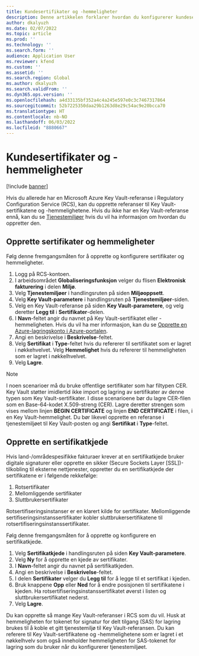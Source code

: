 ```yaml
---
title: Kundesertifikater og -hemmeligheter
description: Denne artikkelen forklarer hvordan du konfigurerer kundesertifikater og -hemmeligheter i elektronisk fakturering.
author: dkalyuzh
ms.date: 02/07/2022
ms.topic: article
ms.prod: ''
ms.technology: ''
ms.search.form: ''
audience: Application User
ms.reviewer: kfend
ms.custom: ''
ms.assetid: ''
ms.search.region: Global
ms.author: dkalyuzh
ms.search.validFrom: ''
ms.dyn365.ops.version: ''
ms.openlocfilehash: a4d33135bf352a4c4a245e597e0c3c7467317864
ms.sourcegitcommit: 52b7225350daa29b1263d8e29c54ac9e20bcca70
ms.translationtype: HT
ms.contentlocale: nb-NO
ms.lasthandoff: 06/03/2022
ms.locfileid: "8880667"
---
```

# <a name="customer-certificates-and-secrets"></a>Kundesertifikater og -hemmeligheter

[!include [banner](../includes/banner.md)]

Hvis du allerede har en Microsoft Azure Key Vault-referanse i Regulatory Configuration Service (RCS), kan du opprette referanser til Key Vault-sertifikatene og -hemmelighetene. Hvis du ikke har en Key Vault-referanse ennå, kan du se [Tjenestemiljøer](e-invoicing-service-environments.md) hvis du vil ha informasjon om hvordan du oppretter den.

## <a name="create-certificates-and-secrets"></a>Opprette sertifikater og hemmeligheter

Følg denne fremgangsmåten for å opprette og konfigurere sertifikater og hemmeligheter.

1. Logg på RCS-kontoen.
2. I arbeidsområdet **Globaliseringsfunksjon** velger du flisen **Elektronisk fakturering** i delen **Miljø**.
3. Velg **Tjenestemiljøer** i handlingsruten på siden **Miljøoppsett**.
4. Velg **Key Vault-parametere** i handlingsruten på **Tjenestemiljøer**-siden.
5. Velg en Key Vault-referanse på siden **Key Vault-parametere**, og velg deretter **Legg til** i **Sertifikater**-delen.
6. I **Navn**-feltet angir du navnet på Key Vault-sertifikatet eller -hemmeligheten. Hvis du vil ha mer informasjon, kan du se [Opprette en Azure-lagringskonto i Azure-portalen](e-invoicing-create-azure-storage-account-azure-portal.md).
7. Angi en beskrivelse i **Beskrivelse**-feltet.
8. Velg **Sertifikat** i **Type**-feltet hvis du refererer til sertifikatet som er lagret i nøkkehvelvet. Velg **Hemmelighet** hvis du refererer til hemmeligheten som er lagret i nøkkelhvelvet.
9. Velg **Lagre**.

> [!NOTE]
> I noen scenarioer må du bruke offentlige sertifikater som har filtypen CER. Key Vault støtter imidlertid ikke import og lagring av sertifikater av denne typen som Key Vault-sertifikater. I disse scenarioene bør du lagre CER-filen som en Base-64-kodet X.509-streng (CER). Lagre deretter strengen som vises mellom linjen **BEGIN CERTIFICATE** og linjen **END CERTIFICATE** i filen, i en Key Vault-hemmelighet. Du bør likevel opprette en referanse i tjenestemiljøet til Key Vault-posten og angi **Sertifikat** i **Type**-feltet.

## <a name="create-a-chain-of-certificates"></a>Opprette en sertifikatkjede

Hvis land-/områdespesifikke fakturaer krever at en sertifikatkjede bruker digitale signaturer eller opprette en sikker (Secure Sockets Layer \[SSL\])-tilkobling til eksterne nettjenester, oppretter du en sertifikatkjede der sertifikatene er i følgende rekkefølge:

1. Rotsertifikater
2. Mellomliggende sertifikater
3. Sluttbrukersertifikater

Rotsertifiseringsinstanser er en klarert kilde for sertifikater. Mellomliggende sertifiseringsinstanssertifikater kobler sluttbrukersertifikatene til rotsertifiseringsinstanssertifikater.

Følg denne fremgangsmåten for å opprette og konfigurere en sertifikatkjede.

1. Velg **Sertifikatkjede** i handlingsruten på siden **Key Vault-parametere**.
2. Velg **Ny** for å opprette en kjede av sertifikater.
3. I **Navn**-feltet angir du navnet på sertifikatkjeden.
4. Angi en beskrivelse i **Beskrivelse**-feltet.
5. I delen **Sertifikater** velger du **Legg til** for å legge til et sertifikat i kjeden.
6. Bruk knappene **Opp** eller **Ned** for å endre posisjonen til sertifikatene i kjeden. Ha rotsertifiseringsinstanssertifikatet øverst i listen og sluttbrukersertifikatet nederst.
7. Velg **Lagre**.

Du kan opprette så mange Key Vault-referanser i RCS som du vil. Husk at hemmeligheten for tokenet for signatur for delt tilgang (SAS) for lagring brukes til å koble et gitt tjenestemiljø til Key Vault-referansen. Du kan referere til Key Vault-sertifikatene og -hemmelighetene som er lagret i et nøkkelhvelv som også inneholder hemmeligheten for SAS-tokenet for lagring som du bruker når du konfigurerer tjenestemiljøet.
